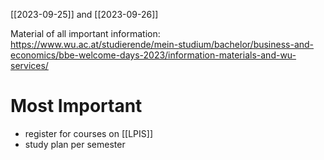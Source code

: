 [[2023-09-25]] and [[2023-09-26]]

Material of all important information:
https://www.wu.ac.at/studierende/mein-studium/bachelor/business-and-economics/bbe-welcome-days-2023/information-materials-and-wu-services/

# Most Important
- register for courses on [[LPIS]]
- study plan per semester